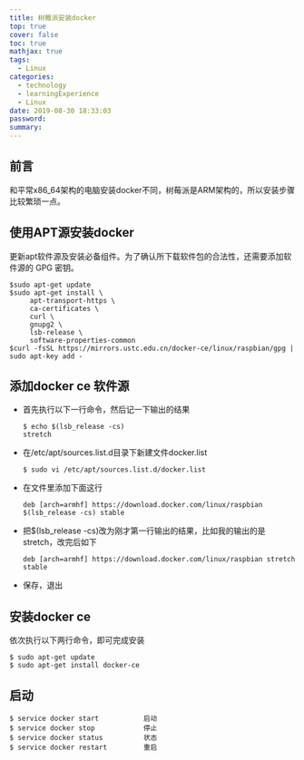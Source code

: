 ```yaml
---
title: 树莓派安装docker
top: true
cover: false
toc: true
mathjax: true
tags:
  - Linux
categories:
  - technology
  - learningExperience
  - Linux
date: 2019-08-30 18:33:03
password:
summary:
---
```


## 前言

  和平常x86_64架构的电脑安装docker不同，树莓派是ARM架构的，所以安装步骤比较繁琐一点。



##  使用APT源安装docker

  更新apt软件源及安装必备组件。为了确认所下载软件包的合法性，还需要添加软件源的 GPG 密钥。

```shell
$sudo apt-get update
$sudo apt-get install \
	 apt-transport-https \
     ca-certificates \
     curl \
     gnupg2 \
     lsb-release \
     software-properties-common
$curl -fsSL https://mirrors.ustc.edu.cn/docker-ce/linux/raspbian/gpg | sudo apt-key add -
```



## 添加docker ce 软件源

* 首先执行以下一行命令，然后记一下输出的结果

  ```shell
  $ echo $(lsb_release -cs)
  stretch
  ```

* 在/etc/apt/sources.list.d目录下新建文件docker.list

  ```shell
  $ sudo vi /etc/apt/sources.list.d/docker.list
  ```

* 在文件里添加下面这行

  ```shell
  deb [arch=armhf] https://download.docker.com/linux/raspbian $(lsb_release -cs) stable
  ```

* 把$(lsb_release -cs)改为刚才第一行输出的结果，比如我的输出的是stretch，改完后如下

  ```shell
  deb [arch=armhf] https://download.docker.com/linux/raspbian stretch stable
  ```

* 保存，退出

  

## 安装docker ce

  依次执行以下两行命令，即可完成安装

```shell
$ sudo apt-get update
$ sudo apt-get install docker-ce
```



## 启动

```shell
$ service docker start           启动
$ service docker stop            停止
$ service docker status          状态
$ service docker restart         重启
```